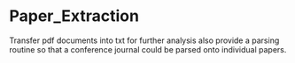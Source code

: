# Paper_Extraction
Transfer pdf documents into txt for further analysis
also provide a parsing routine so that a conference journal could be parsed onto individual papers.
